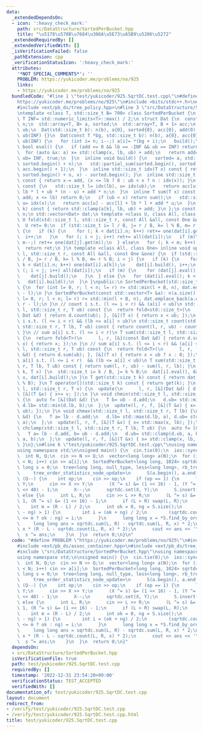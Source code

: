 ```yaml
---
data:
  _extendedDependsOn:
  - icon: ':heavy_check_mark:'
    path: src/DataStructure/SortedPerBucket.hpp
    title: "\u5178\u578B\u7684\u306A\u5E73\u65B9\u5206\u5272"
  _extendedRequiredBy: []
  _extendedVerifiedWith: []
  _isVerificationFailed: false
  _pathExtension: cpp
  _verificationStatusIcon: ':heavy_check_mark:'
  attributes:
    '*NOT_SPECIAL_COMMENTS*': ''
    PROBLEM: https://yukicoder.me/problems/no/925
    links:
    - https://yukicoder.me/problems/no/925
  bundledCode: "#line 1 \"test/yukicoder/925.SqrtDC.test.cpp\"\n#define PROBLEM \"\
    https://yukicoder.me/problems/no/925\"\n#include <bits/stdc++.h>\n#include <ext/pb_ds/assoc_container.hpp>\n\
    #include <ext/pb_ds/tree_policy.hpp>\n#line 3 \"src/DataStructure/SortedPerBucket.hpp\"\
    \ntemplate <class T, std::size_t B= 700> class SortedPerBucket {\n static constexpr\
    \ T INF= std::numeric_limits<T>::max() / 2;\n struct Dat {\n  const std::size_t\
    \ n;\n  std::array<T, B> a, sorted;\n  std::array<T, B + 1> acc;\n  T add, lb,\
    \ ub;\n  Dat(std::size_t b): n(b), a{0}, sorted{0}, acc{0}, add(0), lb(-INF),\
    \ ub(INF) {}\n  Dat(const T *bg, std::size_t b): n(b), a{0}, acc{0}, add(0), lb(-INF),\
    \ ub(INF) {\n   for (int i= n; i--;) a[i]= *(bg + i);\n   build();\n  }\n  inline\
    \ bool eval() {\n   if (add == 0 && lb == -INF && ub == INF) return false;\n \
    \  for (auto &x: a) x= std::clamp(x, lb, ub) + add;\n   return add= 0, lb= -INF,\
    \ ub= INF, true;\n  }\n  inline void build() {\n   sorted= a, std::sort(sorted.begin(),\
    \ sorted.begin() + n);\n   std::partial_sum(sorted.begin(), sorted.begin() + n,\
    \ acc.begin() + 1);\n  }\n  inline std::size_t idx(T x) const { return std::lower_bound(sorted.begin(),\
    \ sorted.begin() + n, x) - sorted.begin(); }\n  inline std::size_t count(T x)\
    \ const { return x-= add, (x <= lb ? 0 : ub < x ? n : idx(x)); }\n  inline T sum()\
    \ const {\n   std::size_t l= idx(lb), u= idx(ub);\n   return acc[u] - acc[l] +\
    \ lb * l + ub * (n - u) + add * n;\n  }\n  inline T sum(T x) const {\n   if (x-=\
    \ add; x <= lb) return 0;\n   if (ub < x) return sum();\n   std::size_t l= idx(lb),\
    \ u= idx(x);\n   return acc[u] - acc[l] + lb * l + add * u;\n  }\n  inline T get(std::size_t\
    \ k) const { return std::clamp(a[k], lb, ub) + add; }\n };\n const std::size_t\
    \ n;\n std::vector<Dat> dat;\n template <class U, class All, class One> inline\
    \ U fold(std::size_t l, std::size_t r, const All &all, const One &one) const {\n\
    \  U ret= 0;\n  if (std::size_t i= l / B, j= r / B, k= l % B, m= r % B; i < j)\
    \ {\n   if (k) {\n    for (; k < dat[i].n; k++) ret+= one(dat[i].get(k));\n  \
    \  i++;\n   }\n   for (; i < j; i++) ret+= all(dat[i]);\n   if (m)\n    for (;\
    \ m--;) ret+= one(dat[j].get(m));\n  } else\n   for (; k < m; k++) ret+= one(dat[i].get(k));\n\
    \  return ret;\n }\n template <class All, class One> inline void update(std::size_t\
    \ l, std::size_t r, const All &all, const One &one) {\n  if (std::size_t i= l\
    \ / B, j= r / B, k= l % B, m= r % B; i < j) {\n   if (k) {\n    for (dat[i].eval();\
    \ k < dat[i].n; k++) one(dat[i].a[k]);\n    dat[i].build(), i++;\n   }\n   for\
    \ (; i < j; i++) all(dat[i]);\n   if (m) {\n    for (dat[j].eval(); m--;) one(dat[j].a[m]);\n\
    \    dat[j].build();\n   }\n  } else {\n   for (dat[i].eval(); k < m; k++) one(dat[i].a[k]);\n\
    \   dat[i].build();\n  }\n }\npublic:\n SortedPerBucket(std::size_t n_): n(n_)\
    \ {\n  for (int l= 0, r; l < n; l= r) r= std::min(l + B, n), dat.emplace_back(r\
    \ - l);\n }\n SortedPerBucket(const std::vector<T> &a): n(a.size()) {\n  for (int\
    \ l= 0, r; l < n; l= r) r= std::min(l + B, n), dat.emplace_back(a.data() + l,\
    \ r - l);\n }\n // count i s.t. (l <= i < r) && (a[i] < ub)\n std::size_t count(std::size_t\
    \ l, std::size_t r, T ub) const {\n  return fold<std::size_t>(\n      l, r, [&](const\
    \ Dat &d) { return d.count(ub); }, [&](T x) { return x < ub; });\n }\n // count\
    \ i s.t. (l <= i < r) && (lb <= a[i] < ub)\n std::size_t count(std::size_t l,\
    \ std::size_t r, T lb, T ub) const { return count(l, r, ub) - count(l, r, lb);\
    \ }\n // sum a[i] s.t. (l <= i < r)\n T sum(std::size_t l, std::size_t r) const\
    \ {\n  return fold<T>(\n      l, r, [&](const Dat &d) { return d.sum(); }, [&](T\
    \ x) { return x; });\n }\n // sum a[i] s.t. (l <= i < r) && (a[i] < ub)\n T sum(std::size_t\
    \ l, std::size_t r, T ub) const {\n  return fold<T>(\n      l, r, [&](const Dat\
    \ &d) { return d.sum(ub); }, [&](T x) { return x < ub ? x : 0; });\n }\n // sum\
    \ a[i] s.t. (l <= i < r)  && (lb <= a[i] < ub)\n T sum(std::size_t l, std::size_t\
    \ r, T lb, T ub) const { return sum(l, r, ub) - sum(l, r, lb); }\n void set(std::size_t\
    \ k, T x) {\n  std::size_t i= k / B, j= k % B;\n  dat[i].eval(), dat[i].a[j]=\
    \ x, dat[i].build();\n }\n T get(std::size_t k) const { return dat[k / B].get(k\
    \ % B); }\n T operator[](std::size_t k) const { return get(k); }\n void add(std::size_t\
    \ l, std::size_t r, T v) {\n  update(\n      l, r, [&](Dat &d) { d.add+= v; },\
    \ [&](T &x) { x+= v; });\n }\n void chmin(std::size_t l, std::size_t r, T ub)\
    \ {\n  auto f= [&](Dat &d) {\n   T b= ub - d.add;\n   d.ub= std::min(d.ub, b),\
    \ d.lb= std::min(d.lb, b);\n  };\n  update(l, r, f, [&](T &x) { x= std::min(x,\
    \ ub); });\n }\n void chmax(std::size_t l, std::size_t r, T lb) {\n  auto f= [&](Dat\
    \ &d) {\n   T a= lb - d.add;\n   d.lb= std::max(d.lb, a), d.ub= std::max(d.ub,\
    \ a);\n  };\n  update(l, r, f, [&](T &x) { x= std::max(x, lb); });\n }\n void\
    \ chclamp(std::size_t l, std::size_t r, T lb, T ub) {\n  auto f= [&](Dat &d) {\n\
    \   T a= lb - d.add, b= ub - d.add;\n   d.ub= std::clamp(d.ub, a, b), d.lb= std::clamp(d.lb,\
    \ a, b);\n  };\n  update(l, r, f, [&](T &x) { x= std::clamp(x, lb, ub); });\n\
    \ }\n};\n#line 6 \"test/yukicoder/925.SqrtDC.test.cpp\"\nusing namespace __gnu_pbds;\n\
    using namespace std;\n\nsigned main() {\n  cin.tie(0);\n  ios::sync_with_stdio(0);\n\
    \  int N, Q;\n  cin >> N >> Q;\n  vector<long long> a(N);\n  for (int i = 0; i\
    \ < N; i++) cin >> a[i];\n  SortedPerBucket<long long, 1024> sqrtdc(a);\n  long\
    \ long s = 0;\n  tree<long long, null_type, less<long long>, rb_tree_tag,\n  \
    \     tree_order_statistics_node_update>\n      S(a.begin(), a.end());\n  while\
    \ (Q--) {\n    int op;\n    cin >> op;\n    if (op == 1) {\n      long long X,\
    \ Y;\n      cin >> X >> Y;\n      (X ^= s) &= (1 << 16) - 1, (Y ^= s) &= (1ll\
    \ << 40) - 1;\n      X--;\n      sqrtdc.set(X, Y);\n      S.insert(Y);\n    }\
    \ else {\n      int L, R;\n      cin >> L >> R;\n      (L ^= s) &= (1 << 16) -\
    \ 1, (R ^= s) &= (1 << 16) - 1;\n      if (L > R) swap(L, R);\n      L--;\n  \
    \    int m = (R - L) / 2;\n      int ok = 0, ng = S.size();\n      while (abs(ok\
    \ - ng) > 1) {\n        int i = (ok + ng) / 2;\n        (sqrtdc.count(L, R, *S.find_by_order(i))\
    \ <= m ? ok : ng) = i;\n      }\n      long long x = *S.find_by_order(ok);\n \
    \     long long ans = sqrtdc.sum(L, R) - sqrtdc.sum(L, R, x) * 2;\n      ans -=\
    \ x * (R - L - sqrtdc.count(L, R, x) * 2);\n      cout << ans << '\\n';\n    \
    \  s ^= ans;\n    }\n  }\n  return 0;\n}\n"
  code: "#define PROBLEM \"https://yukicoder.me/problems/no/925\"\n#include <bits/stdc++.h>\n\
    #include <ext/pb_ds/assoc_container.hpp>\n#include <ext/pb_ds/tree_policy.hpp>\n\
    #include \"src/DataStructure/SortedPerBucket.hpp\"\nusing namespace __gnu_pbds;\n\
    using namespace std;\n\nsigned main() {\n  cin.tie(0);\n  ios::sync_with_stdio(0);\n\
    \  int N, Q;\n  cin >> N >> Q;\n  vector<long long> a(N);\n  for (int i = 0; i\
    \ < N; i++) cin >> a[i];\n  SortedPerBucket<long long, 1024> sqrtdc(a);\n  long\
    \ long s = 0;\n  tree<long long, null_type, less<long long>, rb_tree_tag,\n  \
    \     tree_order_statistics_node_update>\n      S(a.begin(), a.end());\n  while\
    \ (Q--) {\n    int op;\n    cin >> op;\n    if (op == 1) {\n      long long X,\
    \ Y;\n      cin >> X >> Y;\n      (X ^= s) &= (1 << 16) - 1, (Y ^= s) &= (1ll\
    \ << 40) - 1;\n      X--;\n      sqrtdc.set(X, Y);\n      S.insert(Y);\n    }\
    \ else {\n      int L, R;\n      cin >> L >> R;\n      (L ^= s) &= (1 << 16) -\
    \ 1, (R ^= s) &= (1 << 16) - 1;\n      if (L > R) swap(L, R);\n      L--;\n  \
    \    int m = (R - L) / 2;\n      int ok = 0, ng = S.size();\n      while (abs(ok\
    \ - ng) > 1) {\n        int i = (ok + ng) / 2;\n        (sqrtdc.count(L, R, *S.find_by_order(i))\
    \ <= m ? ok : ng) = i;\n      }\n      long long x = *S.find_by_order(ok);\n \
    \     long long ans = sqrtdc.sum(L, R) - sqrtdc.sum(L, R, x) * 2;\n      ans -=\
    \ x * (R - L - sqrtdc.count(L, R, x) * 2);\n      cout << ans << '\\n';\n    \
    \  s ^= ans;\n    }\n  }\n  return 0;\n}"
  dependsOn:
  - src/DataStructure/SortedPerBucket.hpp
  isVerificationFile: true
  path: test/yukicoder/925.SqrtDC.test.cpp
  requiredBy: []
  timestamp: '2022-12-31 23:54:20+09:00'
  verificationStatus: TEST_ACCEPTED
  verifiedWith: []
documentation_of: test/yukicoder/925.SqrtDC.test.cpp
layout: document
redirect_from:
- /verify/test/yukicoder/925.SqrtDC.test.cpp
- /verify/test/yukicoder/925.SqrtDC.test.cpp.html
title: test/yukicoder/925.SqrtDC.test.cpp
---
```

